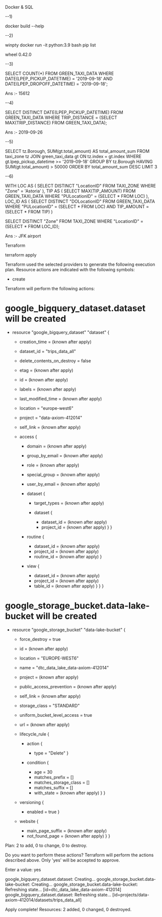 Docker & SQL

--1)

docker build --help

--2)

winpty docker run -it python:3.9 bash
pip list

wheel      0.42.0


--3)

SELECT COUNT(*) 
FROM GREEN_TAXI_DATA
WHERE DATE(LPEP_PICKUP_DATETIME) = '2019-09-18' AND DATE(LPEP_DROPOFF_DATETIME) = '2019-09-18';

Ans :- 15612

--4)

SELECT DISTINCT DATE(LPEP_PICKUP_DATETIME) 
FROM GREEN_TAXI_DATA
WHERE TRIP_DISTANCE = (SELECT MAX(TRIP_DISTANCE) FROM GREEN_TAXI_DATA);

Ans :- 2019-09-26

--5)

SELECT tz.Borough, SUM(gt.total_amount) AS total_amount_sum
FROM taxi_zone tz
JOIN green_taxi_data gt ON tz.index = gt.index
WHERE gt.lpep_pickup_datetime >= '2019-09-18'
GROUP BY tz.Borough
HAVING SUM(gt.total_amount) > 50000
ORDER BY total_amount_sum DESC
LIMIT 3

--6)

WITH LOC AS 
(
  SELECT DISTINCT "LocationID" FROM TAXI_ZONE
  WHERE "Zone" = 'Astoria'
), TIP AS
(
  SELECT MAX(TIP_AMOUNT) FROM GREEN_TAXI_DATA
  WHERE "PULocationID" = (SELECT * FROM LOC)
), LOC_ID AS
(
	SELECT DISTINCT "DOLocationID" 
	FROM GREEN_TAXI_DATA 
	WHERE "PULocationID" = (SELECT * FROM LOC) AND TIP_AMOUNT = (SELECT * FROM TIP)
)

SELECT DISTINCT "Zone" FROM TAXI_ZONE
WHERE "LocationID" = (SELECT * FROM LOC_ID);

Ans :- JFK airport


Terraform

terraform apply

Terraform used the selected providers to generate the following execution
plan. Resource actions are indicated with the following symbols:
  + create

Terraform will perform the following actions:

  # google_bigquery_dataset.dataset will be created
  + resource "google_bigquery_dataset" "dataset" {
      + creation_time              = (known after apply)
      + dataset_id                 = "trips_data_all"
      + delete_contents_on_destroy = false
      + etag                       = (known after apply)
      + id                         = (known after apply)
      + labels                     = (known after apply)
      + last_modified_time         = (known after apply)
      + location                   = "europe-west6"
      + project                    = "data-axiom-412014"
      + self_link                  = (known after apply)

      + access {
          + domain         = (known after apply)
          + group_by_email = (known after apply)
          + role           = (known after apply)
          + special_group  = (known after apply)
          + user_by_email  = (known after apply)

          + dataset {
              + target_types = (known after apply)

              + dataset {
                  + dataset_id = (known after apply)
                  + project_id = (known after apply)
                }
            }

          + routine {
              + dataset_id = (known after apply)
              + project_id = (known after apply)
              + routine_id = (known after apply)
            }

          + view {
              + dataset_id = (known after apply)
              + project_id = (known after apply)
              + table_id   = (known after apply)
            }
        }
    }

  # google_storage_bucket.data-lake-bucket will be created
  + resource "google_storage_bucket" "data-lake-bucket" {
      + force_destroy               = true
      + id                          = (known after apply)
      + location                    = "EUROPE-WEST6"
      + name                        = "dtc_data_lake_data-axiom-412014"
      + project                     = (known after apply)
      + public_access_prevention    = (known after apply)
      + self_link                   = (known after apply)
      + storage_class               = "STANDARD"
      + uniform_bucket_level_access = true
      + url                         = (known after apply)

      + lifecycle_rule {
          + action {
              + type = "Delete"
            }

          + condition {
              + age                   = 30
              + matches_prefix        = []
              + matches_storage_class = []
              + matches_suffix        = []
              + with_state            = (known after apply)
            }
        }

      + versioning {
          + enabled = true
        }

      + website {
          + main_page_suffix = (known after apply)
          + not_found_page   = (known after apply)
        }
    }

Plan: 2 to add, 0 to change, 0 to destroy.

Do you want to perform these actions?
  Terraform will perform the actions described above.
  Only 'yes' will be accepted to approve.

  Enter a value: yes

google_bigquery_dataset.dataset: Creating...
google_storage_bucket.data-lake-bucket: Creating...
google_storage_bucket.data-lake-bucket: Refreshing state... [id=dtc_data_lake_data-axiom-412014]
google_bigquery_dataset.dataset: Refreshing state... [id=projects/data-axiom-412014/datasets/trips_data_all]


Apply complete! Resources: 2 added, 0 changed, 0 destroyed.